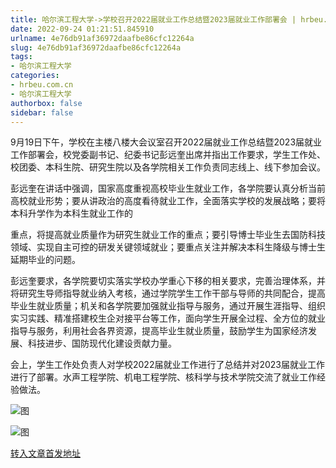 ```yaml
---
title: 哈尔滨工程大学->学校召开2022届就业工作总结暨2023届就业工作部署会 | hrbeu.com.cn
date: 2022-09-24 01:21:51.845910
urlname: 4e76db91af36972daafbe86cfc12264a
slug: 4e76db91af36972daafbe86cfc12264a
tags: 
- 哈尔滨工程大学
categories:
- hrbeu.com.cn
- 哈尔滨工程大学
authorbox: false
sidebar: false
---
```

9月19日下午，学校在主楼八楼大会议室召开2022届就业工作总结暨2023届就业工作部署会，校党委副书记、纪委书记彭远奎出席并指出工作要求，学生工作处、校团委、本科生院、研究生院以及各学院相关工作负责同志线上、线下参加会议。

彭远奎在讲话中强调，国家高度重视高校毕业生就业工作，各学院要认真分析当前高校就业形势；要从讲政治的高度看待就业工作，全面落实学校的发展战略；要将本科升学作为本科生就业工作的
<!--more-->
重点，将提高就业质量作为研究生就业工作的重点；要引导博士毕业生去国防科技领域、实现自主可控的研发关键领域就业；要重点关注并解决本科生降级与博士生延期毕业的问题。

彭远奎要求，各学院要切实落实学校办学重心下移的相关要求，完善治理体系，并将研究生导师指导就业纳入考核，通过学院学生工作干部与导师的共同配合，提高毕业生就业质量；机关和各学院要加强就业指导与服务，通过开展生涯指导、组织实习实践、精准搭建校生企对接平台等工作，面向学生开展全过程、全方位的就业指导与服务，利用社会各界资源，提高毕业生就业质量，鼓励学生为国家经济发展、科技进步、国防现代化建设贡献力量。

会上，学生工作处负责人对学校2022届就业工作进行了总结并对2023届就业工作进行了部署。水声工程学院、机电工程学院、核科学与技术学院交流了就业工作经验做法。

![图](http://gongxue.cn/__local/E/66/8E/F716CFAF2E5FDB7083B63A50C0D_797F2D8B_F1F2.jpg)

![图](http://gongxue.cn/__local/F/85/E0/CF331326AF748D102AA02F16B5F_48B0DBE5_16796.jpg)

[转入文章首发地址](http://gongxue.cn/info/1141/73055.htm)